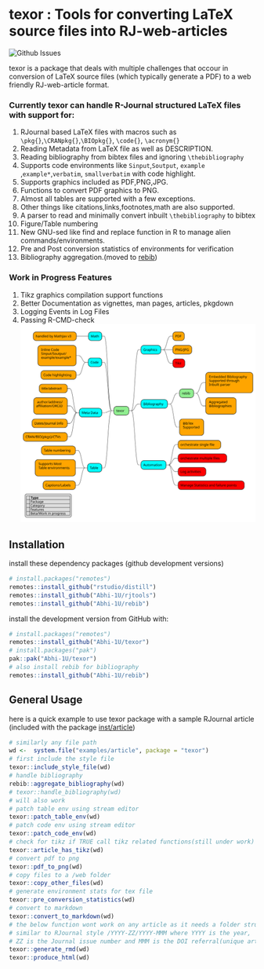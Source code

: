 
<!-- README.md is generated from README.Rmd. Please edit that file -->

# texor : Tools for converting LaTeX source files into RJ-web-articles

<!-- badges: start -->

![Github
Issues](https://img.shields.io/github/issues/Abhi-1U/texor?color=orange&logo=github&logoColor=&style=for-the-badge)

<!-- badges: end -->

texor is a package that deals with multiple challenges that occour in
conversion of LaTeX source files (which typically generate a PDF) to a
web friendly RJ-web-article format.

### Currently texor can handle R-Journal structured LaTeX files with support for:

1.  RJournal based LaTeX files with macros such as
    `\pkg{}`,`\CRANpkg{}`,`\BIOpkg{}`, `\code{}`, `\acronym{}`
2.  Reading Metadata from LaTeX file as well as DESCRIPTION.
3.  Reading bibliography from bibtex files and ignoring
    `\thebibliography`
4.  Supports code environments like `Sinput`,`Soutput`, `example`
    ,`example*`,`verbatim`, `smallverbatim` with code highlight.
5.  Supports graphics included as PDF,PNG,JPG.
6.  Functions to convert PDF graphics to PNG.
7.  Almost all tables are supported with a few exceptions.
8.  Other things like citations,links,footnotes,math are also supported.
9.  A parser to read and minimally convert inbuilt `\thebibliography` to
    bibtex
10. Figure/Table numbering
11. New GNU-sed like find and replace function in R to manage alien
    commands/environments.
12. Pre and Post conversion statistics of environments for verification
13. Bibliography aggregation.(moved to
    [rebib](https://github.com/Abhi-1U/rebib))

### Work in Progress Features

1.  Tikz graphics compilation support functions
2.  Better Documentation as vignettes, man pages, articles, pkgdown
3.  Logging Events in Log Files
4.  Passing R-CMD-check ![texor features](man/figures/texor.svg)

## Installation

install these dependency packages (github development versions)

``` r
# install.packages("remotes")
remotes::install_github("rstudio/distill")
remotes::install_github("Abhi-1U/rjtools")
remotes::install_github("Abhi-1U/rebib")
```

install the development version from GitHub with:

``` r
# install.packages("remotes")
remotes::install_github("Abhi-1U/texor")
# install.packages("pak")
pak::pak("Abhi-1U/texor")
# also install rebib for bibliography
remotes::install_github("Abhi-1U/rebib")
```

## General Usage

here is a quick example to use texor package with a sample RJournal
article (included with the package
[inst/article](https://github.com/Abhi-1U/texor/tree/master/inst/examples/article))

``` r
# similarly any file path
wd <-  system.file("examples/article", package = "texor")
# first include the style file
texor::include_style_file(wd)
# handle bibliography
rebib::aggregate_bibliography(wd)
# texor::handle_bibliography(wd)
# will also work
# patch table env using stream editor
texor::patch_table_env(wd)
# patch code env using stream editor
texor::patch_code_env(wd)
# check for tikz if TRUE call tikz related functions(still under work)
texor::article_has_tikz(wd)
# convert pdf to png
texor::pdf_to_png(wd)
# copy files to a /web folder
texor::copy_other_files(wd)
# generate environment stats for tex file
texor::pre_conversion_statistics(wd)
# convert to markdown
texor::convert_to_markdown(wd)
# the below function wont work on any article as it needs a folder structure
# similar to RJournal style /YYYY-ZZ/YYYY-MMM where YYYY is the year, 
# ZZ is the Journal issue number and MMM is the DOI referral(unique article number)
texor::generate_rmd(wd)
texor::produce_html(wd)
```
